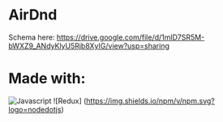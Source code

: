 # AirDnd
Schema here:
https://drive.google.com/file/d/1mlD7SR5M-bWXZ9_ANdyKlyU5Rjb8XyIG/view?usp=sharing

# Made with:
![Javascript](https://img.shields.io/badge/Javascript-F7DF1E?style=for-the-badge&logo=AbletonLive&logoColor=white)
![Redux] (https://img.shields.io/npm/v/npm.svg?logo=nodedotjs)

